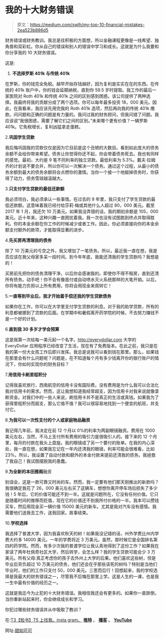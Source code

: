 # 我的十大财务错误

> 原文：<https://medium.com/swlh/my-top-10-financial-mistakes-2ea523b886d5>

财务错误或财务教训。我总是往积极的方面想，所以金融课程更像是一线希望、独角兽和双彩虹。你从自己的错误和别人的错误中学习和成长。这就是为什么我要和你分享我的 10 大财务错误。

这是:

1.  **不选择罗斯 401k 与传统 401k**

在罗斯，你的钱完全免税。越早开始存钱越好，因为复利是实实在在的东西。在传统的 401k 账户中，你的钱会延期纳税，直到你 59.5 岁时提取。我工作的最后一家医院对 Roth 401k 和传统 401k 之间的区别感到困惑。该公司提供了两种选择。我最终将我的贡献分成了两个选项。你可以每年最多投资 18，000 美元。因此，在我看来，我应该先用完我的 Roth 401k 选项，然后再向我的传统 401k 缴款。问问题和正确的问题是有力量的。我问过我的财务顾问，但我问错了问题。我应该说“我很困惑，需要了解它们之间的区别。”未来哪个更有价值？一辆罗斯 401k。它免税增长，复利凶猛拿走蛋糕。

2.**巩固学生贷款**

我后悔巩固我的贷款仅仅是因为它目前是这个丑陋的大数目。看到如此庞大的债务余额不会给你带来希望。债务让你觉得你还不起，你会带着债务死去。我也有同样的感觉。最初，大约是 9 笔不同利率的独立贷款。最低利率为 5.3%。戴夫·拉姆齐的计划说不要合并，所以你可以一次解决一个债务。通过这个过程，从最小的债务余额到最大的债务余额将会点燃你的激情。当你一个接一个地敲掉债务时，你获得了动力，债务雪球越滚越大。

3.**只支付学生贷款的最低还款额**

我必须坦白，我必须承认一些事情。在过去的 9 年里，我只支付了学生贷款的最低还款额。这意味着我已经付给莎莉·梅或其他什么人超过 80，000 美元。截至 2017 年 1 月，我还欠 10 万美元。如果我没弄错的话，我的期初余额是 105，000 美元。近十年来，这种兴趣一直困扰着我。我一次也没有试图跑到终点并取得胜利。你的本金余额在你工作的时候减少或者工作。因此，你必须直接向你的本金余额支付额外的款项，才能取得显著的进步。

4.**先买房再清理我的债务**

除了 10 万美元的亏空之外，我又增加了一笔债务。所以，最近我一直在想，我是否应该在我父母家多呆一段时间。到今年年底，我能还清我的学生贷款吗？我想是的！

买房前先把你的债务清理干净，以后你会感谢我的。即使你不得不租房，直到还清所有债务。动手吧！你不会有像首付或自动喷水灭火系统那样的大笔开销。以后，你将有能力负担以上所有费用，你将会用现金来周转它！

5.**一直等到毕业后，我才开始着手偿还我的学生贷款债务**

如果你在工作，你可以在大学里支付学生贷款的利息。对于我的助学贷款，所有的利息都被挪到了贷款的后面。在学期中和暑假离开药学院的时候，不去努力赚钱不是一个好的计划。

6.**直到我 30 多岁才学会预算**

这是我第一次给每一美元起一个名字。http://everydollar.com 大学的 EveryDollar 应用程序已经改变了生活，现在有了免费版本。在此之前，我只是在我的第一份大女孩工作后即兴发挥。我总是说我可以看到钱在那里。那么，如果钱在那里会有什么问题呢？问题是，在不知道每个月有多少钱离开你的银行账户的情况下，你如何实现你的财务目标？

7.**用信用卡刷里程积分**

记得我喜欢旅行，西南航空的信用卡没有国际费。没有费用是为什么我可以合法化我对信用卡的需求。然而，这让我想知道我经常超支，因为信用卡对我来说就像垄断资金。对我们中的一些人来说，刷信用卡并不是真正的生活或真钱。如果我为了获得里程积分而超支，那么它值不值？我可以很容易地找到一个便宜的航班，并支付它。

8.**为我可以一次性支付的个人或家庭物品融资**

我记得几年前，我决定在前 12 个月以 0%的利率为两副眼镜融资。费用在 1000 美元左右，当然，不马上支付所有费用的吸引力是很吸引人的。接下来的 12 个月里，每月的付款在我头上盘旋。我的眼镜成了另一个要付的账单。在我的内心深处，我一直在想，如果我忘记在一年内还清我的眼镜，利率可能会很难看，比如 23%。所以，我设置了自动付款和额外的本金付款来提前还清我的债务。我拯救了我自己！我试图摆脱我的愚蠢。

9.**为全新的本田雅阁**融资

别误会，这是一款可靠又时尚的车。然而，我一定要有他们那天刚推出的新款吗？我很确定我花了 26，000 美元左右买了这辆车，想想你离开停车场后损失了多少钱！5 年后，它的价值可能还不到一半。这就是问题所在，它没有任何价值。它只是随着时间的推移而贬值，现在它的价值还不到我所付价格的一半。我本可以攒钱买车，然后用现金买一辆价值 15000 美元的新车。尤其是我对汽车没有感情。我需要他们送我去工作，送我回家。故事结束。

10.**学校选择**

我选择了普渡大学，因为我喜欢秋天的树！如果我没记错的话，州外学费比州内学费大约多 14000 美元。一年的学费将近 3 万美元。虽然，那时候它是全国排名第四的药学院。然而，有多少次我的普渡学位让我认真地得到了这份工作？如果我在家读了两年杜佩奇社区大学，然后转学，会怎么样？我的学生贷款可能会少 3 万美元。所有父母:真正考虑你的孩子去外州上大学的后果。他们喜欢这些树，但是毕业后背负超过 10 万美元的债务，他们还会在乎那些该死的树吗？特别是当他们毕业时，他们的工作只支付 50，000 美元。三思而后行！回想起来，我的学校选择是我最大的财务错误之一，尽管我不后悔在那里上学。这是人生的一课，也是我一生中最有价值的经历之一。

这就是我迄今为止犯的十大财务错误。我相信我还会有更多的。如果你一直跌倒，当你重新站起来时，你会继续成长和学习。

你犯过哪些财务错误并从中吸取了教训？

在:[T3【脸书】T5 上找我。](https://www.facebook.com/groups/studentloanaccountabilitypartners/?ref=share)[insta gram。](http://www.Instagram.com/doctorkanisha) [**推特**](http://twitter.com/sweetascacao) 。 [**播客**](https://anchor.fm/dr-kanisha-c-frazier) 。 [**YouTube**](https://www.youtube.com/channel/UCrmE6VxB7X0YfecraZBQl1A)

网址:[甜如可可](http://www.sweetascacao.com)